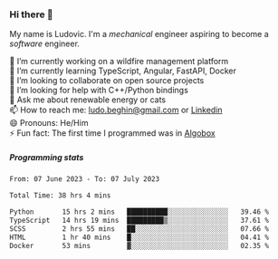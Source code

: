 ### Hi there 👋

My name is Ludovic. I'm a *mechanical* engineer aspiring to become a *software* engineer.

 🔭 I’m currently working on a wildfire management platform<br/>
 🌱 I’m currently learning TypeScript, Angular, FastAPI, Docker<br/>
 👯 I’m looking to collaborate on open source projects<br/>
 🤔 I’m looking for help with C++/Python bindings<br/>
 💬 Ask me about renewable energy or cats<br/>
 📫 How to reach me: ludo.beghin@gmail.com or [Linkedin](https://www.linkedin.com/in/ludovic-beghin/)<br/>
 😄 Pronouns: He/Him<br/>
 ⚡ Fun fact: The first time I programmed was in [Algobox](https://fr.wikipedia.org/wiki/Algobox)<br/>

##### Programming stats
<!--START_SECTION:waka-->

```txt
From: 07 June 2023 - To: 07 July 2023

Total Time: 38 hrs 4 mins

Python       15 hrs 2 mins   ██████████░░░░░░░░░░░░░░░   39.46 %
TypeScript   14 hrs 19 mins  █████████▒░░░░░░░░░░░░░░░   37.61 %
SCSS         2 hrs 55 mins   ██░░░░░░░░░░░░░░░░░░░░░░░   07.66 %
HTML         1 hr 40 mins    █░░░░░░░░░░░░░░░░░░░░░░░░   04.41 %
Docker       53 mins         ▓░░░░░░░░░░░░░░░░░░░░░░░░   02.35 %
```

<!--END_SECTION:waka-->
